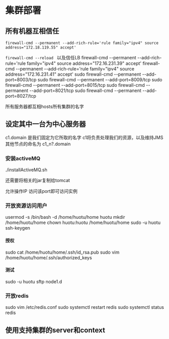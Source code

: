 # 集群部署
## 所有机器互相信任
` firewall-cmd --permanent --add-rich-rule='rule family="ipv4" source address="172.18.119.55" accept'
`

`firewall-cmd --reload
`
以及信任LB
firewall-cmd --permanent --add-rich-rule='rule family="ipv4" source address="172.16.231.39" accept'
firewall-cmd --permanent --add-rich-rule='rule family="ipv4" source address="172.16.231.41" accept'
sudo firewall-cmd --permanent --add-port=8003/tcp
sudo firewall-cmd --permanent --add-port=8009/tcp
sudo firewall-cmd --permanent --add-port=8015/tcp
sudo firewall-cmd --permanent --add-port=8021/tcp
sudo firewall-cmd --permanent --add-port=8027/tcp

所有服务器都互相hosts所有集群的名字


## 设定其中一台为中心服务器
c1.domain
是我们固定为它所取的名字
c1将负责处理我们的资源，以及维持JMS
其他节点的命名为
c1_n?.domain
### 安装activeMQ
./installActiveMQ.sh

还需要将相关的jar复制给tomcat

允许操作IP 访问该port即可访问实例

### 开放资源访问用户
usermod -s /bin/bash -d /home/huotu/home huotu
mkdir /home/huotu/home
chown huotu:huotu /home/huotu/home
sudo -u huotu ssh-keygen

#### 授权
sudo cat /home/huotu/home/.ssh/id_rsa.pub
sudo vim /home/huotu/home/.ssh/authorized_keys
#### 测试
sudo -u huotu sftp node1.d
### 开放redis
sudo vim /etc/redis.conf
sudo systemctl restart redis
sudo systemctl status redis
## 使用支持集群的server和context



